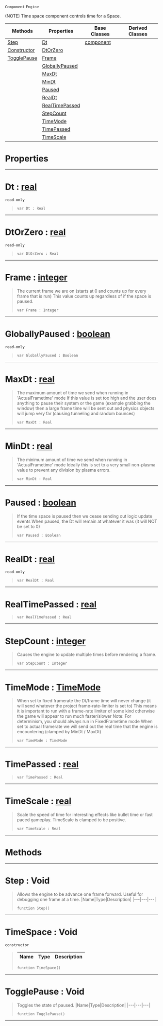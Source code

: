  `Component` `Engine`



(NOTE) Time space component controls time for a Space.

|Methods|Properties|Base Classes|Derived Classes|
|---|---|---|---|
|[ Step](https://plasmaengine.github.io/PlasmaDocs/Plasma1/C++/code_reference/class_reference/timespace.md#step-void)|[ Dt](https://plasmaengine.github.io/PlasmaDocs/Plasma1/C++/code_reference/class_reference/timespace.md#dt-plasma-engine-documenta)|[component](https://plasmaengine.github.io/PlasmaDocs/Plasma1/C++/code_reference/class_reference/component.md)| |
|[ Constructor](https://plasmaengine.github.io/PlasmaDocs/Plasma1/C++/code_reference/class_reference/timespace.md#timespace-void)|[ DtOrZero](https://plasmaengine.github.io/PlasmaDocs/Plasma1/C++/code_reference/class_reference/timespace.md#dtorplasma-plasma-engine-doc)| | |
|[ TogglePause](https://plasmaengine.github.io/PlasmaDocs/Plasma1/C++/code_reference/class_reference/timespace.md#togglepause-void)|[ Frame](https://plasmaengine.github.io/PlasmaDocs/Plasma1/C++/code_reference/class_reference/timespace.md#frame-plasma-engine-docume)| | |
| |[ GloballyPaused](https://plasmaengine.github.io/PlasmaDocs/Plasma1/C++/code_reference/class_reference/timespace.md#globallypaused-plasma-engi)| | |
| |[ MaxDt](https://plasmaengine.github.io/PlasmaDocs/Plasma1/C++/code_reference/class_reference/timespace.md#maxdt-plasma-engine-docume)| | |
| |[ MinDt](https://plasmaengine.github.io/PlasmaDocs/Plasma1/C++/code_reference/class_reference/timespace.md#mindt-plasma-engine-docume)| | |
| |[ Paused](https://plasmaengine.github.io/PlasmaDocs/Plasma1/C++/code_reference/class_reference/timespace.md#paused-plasma-engine-docum)| | |
| |[ RealDt](https://plasmaengine.github.io/PlasmaDocs/Plasma1/C++/code_reference/class_reference/timespace.md#realdt-plasma-engine-docum)| | |
| |[ RealTimePassed](https://plasmaengine.github.io/PlasmaDocs/Plasma1/C++/code_reference/class_reference/timespace.md#realtimepassed-plasma-engi)| | |
| |[ StepCount](https://plasmaengine.github.io/PlasmaDocs/Plasma1/C++/code_reference/class_reference/timespace.md#stepcount-plasma-engine-do)| | |
| |[ TimeMode](https://plasmaengine.github.io/PlasmaDocs/Plasma1/C++/code_reference/class_reference/timespace.md#timemode-plasma-engine-doc)| | |
| |[ TimePassed](https://plasmaengine.github.io/PlasmaDocs/Plasma1/C++/code_reference/class_reference/timespace.md#timepassed-plasma-engine-d)| | |
| |[ TimeScale](https://plasmaengine.github.io/PlasmaDocs/Plasma1/C++/code_reference/class_reference/timespace.md#timescale-plasma-engine-do)| | |


 #  Properties


---  
 #  Dt : [real](https://plasmaengine.github.io/PlasmaDocs/Plasma1/C++/code_reference/lightning_base_types/real.md)

 `read-only`

> 
> ``` lang=cpp, name=Lightning
> var Dt : Real


---  
 #  DtOrZero : [real](https://plasmaengine.github.io/PlasmaDocs/Plasma1/C++/code_reference/lightning_base_types/real.md)

 `read-only`

> 
> ``` lang=cpp, name=Lightning
> var DtOrZero : Real


---  
 #  Frame : [integer](https://plasmaengine.github.io/PlasmaDocs/Plasma1/C++/code_reference/lightning_base_types/integer.md)

> The current frame we are on (starts at 0 and counts up for every frame that is run) This value counts up regardless of if the space is paused.
> ``` lang=cpp, name=Lightning
> var Frame : Integer


---  
 #  GloballyPaused : [boolean](https://plasmaengine.github.io/PlasmaDocs/Plasma1/C++/code_reference/lightning_base_types/boolean.md)

 `read-only`

> 
> ``` lang=cpp, name=Lightning
> var GloballyPaused : Boolean


---  
 #  MaxDt : [real](https://plasmaengine.github.io/PlasmaDocs/Plasma1/C++/code_reference/lightning_base_types/real.md)

> The maximum amount of time we send when running in 'ActualFrametime' mode If this value is set too high and the user does anything to pause their system or the game (example grabbing the window) then a large frame time will be sent out and physics objects will jump very far (causing tunneling and random bounces)
> ``` lang=cpp, name=Lightning
> var MaxDt : Real


---  
 #  MinDt : [real](https://plasmaengine.github.io/PlasmaDocs/Plasma1/C++/code_reference/lightning_base_types/real.md)

> The minimum amount of time we send when running in 'ActualFrametime' mode Ideally this is set to a very small non-plasma value to prevent any division by plasma errors.
> ``` lang=cpp, name=Lightning
> var MinDt : Real


---  
 #  Paused : [boolean](https://plasmaengine.github.io/PlasmaDocs/Plasma1/C++/code_reference/lightning_base_types/boolean.md)

> If the time space is paused then we cease sending out logic update events When paused, the Dt will remain at whatever it was (it will NOT be set to 0)
> ``` lang=cpp, name=Lightning
> var Paused : Boolean


---  
 #  RealDt : [real](https://plasmaengine.github.io/PlasmaDocs/Plasma1/C++/code_reference/lightning_base_types/real.md)

 `read-only`

> 
> ``` lang=cpp, name=Lightning
> var RealDt : Real


---  
 #  RealTimePassed : [real](https://plasmaengine.github.io/PlasmaDocs/Plasma1/C++/code_reference/lightning_base_types/real.md)

> 
> ``` lang=cpp, name=Lightning
> var RealTimePassed : Real


---  
 #  StepCount : [integer](https://plasmaengine.github.io/PlasmaDocs/Plasma1/C++/code_reference/lightning_base_types/integer.md)

> Causes the engine to update multiple times before rendering a frame.
> ``` lang=cpp, name=Lightning
> var StepCount : Integer


---  
 #  TimeMode : [TimeMode](https://plasmaengine.github.io/PlasmaDocs/Plasma1/C++/code_reference/enum_reference.md#timemode)

> When set to fixed framerate the Dt/frame time will never change (it will send whatever the project frame-rate-limiter is set to) This means it is important to run with a frame-rate limiter of some kind otherwise the game will appear to run much faster/slower Note: For determinism, you should always run in FixedFrametime mode When set to actual framerate we will send out the real time that the engine is encountering (clamped by MinDt / MaxDt)
> ``` lang=cpp, name=Lightning
> var TimeMode : TimeMode


---  
 #  TimePassed : [real](https://plasmaengine.github.io/PlasmaDocs/Plasma1/C++/code_reference/lightning_base_types/real.md)

> 
> ``` lang=cpp, name=Lightning
> var TimePassed : Real


---  
 #  TimeScale : [real](https://plasmaengine.github.io/PlasmaDocs/Plasma1/C++/code_reference/lightning_base_types/real.md)

> Scale the speed of time for interesting effects like bullet time or fast paced gameplay. TimeScale is clamped to be positive.
> ``` lang=cpp, name=Lightning
> var TimeScale : Real


---  
 #  Methods


---  
 #  Step : Void

> Allows the engine to be advance one frame forward. Useful for debugging one frame at a time.
> |Name|Type|Description|
> |---|---|---|
> ``` lang=cpp, name=Lightning
> function Step()
> ``` 


---  
 #  TimeSpace : Void

 `constructor`

> 
> |Name|Type|Description|
> |---|---|---|
> ``` lang=cpp, name=Lightning
> function TimeSpace()
> ``` 


---  
 #  TogglePause : Void

> Toggles the state of paused.
> |Name|Type|Description|
> |---|---|---|
> ``` lang=cpp, name=Lightning
> function TogglePause()
> ``` 


---  
 

 
